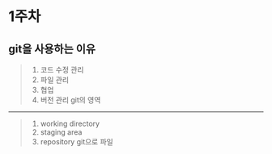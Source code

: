 1주차
========================
git을 사용하는 이유
-----------------
>1. 코드 수정 관리
>2. 파일 관리
>3. 협업
>4. 버전 관리
 git의 영역
---------------
>1. working directory
>2. staging area
>3. repository
git으로 파일
